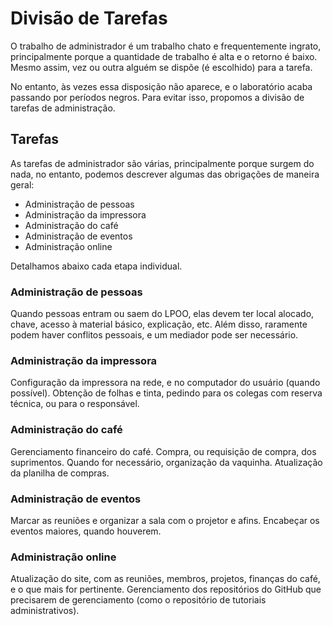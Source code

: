 # Divisão de Tarefas

O trabalho de administrador é um trabalho chato e frequentemente ingrato,
principalmente porque a quantidade de trabalho é alta e o retorno é baixo.
Mesmo assim, vez ou outra alguém se dispõe (é escolhido) para a tarefa.

No entanto, às vezes essa disposição não aparece, e o laboratório acaba passando
por períodos negros. Para evitar isso, propomos a divisão de tarefas de
administração.

## Tarefas

As tarefas de administrador são várias, principalmente porque surgem do nada, no
entanto, podemos descrever algumas das obrigações de maneira geral:

  - Administração de pessoas
  - Administração da impressora
  - Administração do café
  - Administração de eventos
  - Administração online

Detalhamos abaixo cada etapa individual.

### Administração de pessoas

Quando pessoas entram ou saem do LPOO, elas devem ter local alocado, chave,
acesso à material básico, explicação, etc. Além disso, raramente podem haver
conflitos pessoais, e um mediador pode ser necessário.

### Administração da impressora

Configuração da impressora na rede, e no computador do usuário (quando
possível). Obtenção de folhas e tinta, pedindo para os colegas com reserva
técnica, ou para o responsável.

### Administração do café

Gerenciamento financeiro do café. Compra, ou requisição de compra, dos
suprimentos. Quando for necessário, organização da vaquinha. Atualização da
planilha de compras.

### Administração de eventos

Marcar as reuniões e organizar a sala com o projetor e afins. Encabeçar os
eventos maiores, quando houverem.

### Administração online

Atualização do site, com as reuniões, membros, projetos, finanças do café, e o
que mais for pertinente. Gerenciamento dos repositórios do GitHub que precisarem
de gerenciamento (como o repositório de tutoriais administrativos).
